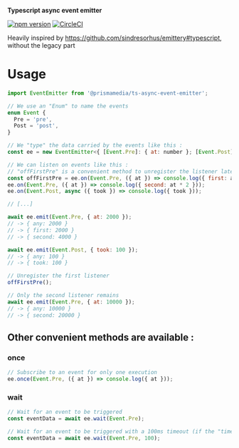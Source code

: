 **Typescript async event emitter**

[![npm version](https://badge.fury.io/js/%40prismamedia%2Fts-async-event-emitter.svg)](https://badge.fury.io/js/%40prismamedia%2Fts-async-event-emitter) [![CircleCI](https://circleci.com/gh/prismamedia/ts-async-event-emitter/tree/master.svg?style=svg)](https://circleci.com/gh/prismamedia/ts-async-event-emitter/tree/master)

Heavily inspired by https://github.com/sindresorhus/emittery#typescript, without the legacy part

# Usage

```js
import EventEmitter from '@prismamedia/ts-async-event-emitter';

// We use an "Enum" to name the events
enum Event {
  Pre = 'pre',
  Post = 'post',
}

// We "type" the data carried by the events like this :
const ee = new EventEmitter<{ [Event.Pre]: { at: number }; [Event.Post]: { took: number } }>();

// We can listen on events like this :
// "offFirstPre" is a convenient method to unregister the listener later, see below
const offFirstPre = ee.on(Event.Pre, ({ at }) => console.log({ first: at }));
ee.on(Event.Pre, ({ at }) => console.log({ second: at * 2 }));
ee.on(Event.Post, async ({ took }) => console.log({ took }));

// [...]

await ee.emit(Event.Pre, { at: 2000 });
// -> { any: 2000 }
// -> { first: 2000 }
// -> { second: 4000 }

await ee.emit(Event.Post, { took: 100 });
// -> { any: 100 }
// -> { took: 100 }

// Unregister the first listener
offFirstPre();

// Only the second listener remains
await ee.emit(Event.Pre, { at: 10000 });
// -> { any: 10000 }
// -> { second: 20000 }
```

## Other convenient methods are available :

### once

```js
// Subscribe to an event for only one execution
ee.once(Event.Pre, ({ at }) => console.log({ at }));
```

### wait

```js
// Wait for an event to be triggered
const eventData = await ee.wait(Event.Pre);

// Wait for an event to be triggered with a 100ms timeout (if the "timeout" is reached before the event has been triggered an Error will be thrown)
const eventData = await ee.wait(Event.Pre, 100);
```
